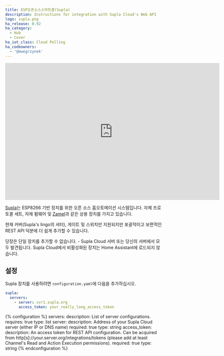 ```yaml
---
title: ESP오픈소스스마트홈(Supla)
description: Instructions for integration with Supla Cloud's Web API
logo: supla.png
ha_release: 0.92
ha_category:
  - Hub
  - Cover
ha_iot_class: Cloud Polling
ha_codeowners:
  - '@mwegrzynek'
---
```


<div class='videoWrapper'>
<iframe width="690" height="440" src="https://www.youtube.com/embed/LrV9-Q2ha-o" frameborder="0" allow="accelerometer; autoplay; encrypted-media; gyroscope; picture-in-picture" allowfullscreen></iframe>
</div>

[Supla](https://supla.org/)는 ESP8266 기반 장치를 위한 오픈 소스 홈오토메이션 시스템입니다. 자체 프로토콜 세트, 자체 펌웨어 및 [Zamel](https://supla.zamel.pl/)과 같은 상용 장치를 가지고 있습니다.

현재 커버(Supla's lingo의 셔터), 게이트 및 스위치만 지원되지만 포괄적이고 보편적인 REST API 덕분에 더 쉽게 추가할 수 있습니다.

당장은 단일 장치를 추가할 수 없습니다. - Supla Cloud 서버 또는 당신의 서버에서 모두 발견됩니다. Supla Cloud에서 비활성화된 장치는 Home Assistant에 로드되지 않습니다.

## 설정

Supla 장치를 사용하려면 `configuration.yaml`에 다음을 추가하십시오.

```yaml
supla:
  servers:
    - server: svr1.supla.org
      access_token: your_really_long_access_token
```

{% configuration %}
servers:
  description: List of server configurations.
  requires: true
  type: list
server:
  description: Address of your Supla Cloud server (either IP or DNS name)
  required: true
  type: string
access_token:
  description:
    An access token for REST API configuration. Can be acquired from
    http[s]://your.server.org/integrations/tokens (please add at least Channel's Read and Action Execution permissions).
  required: true
  type: string
{% endconfiguration %}
